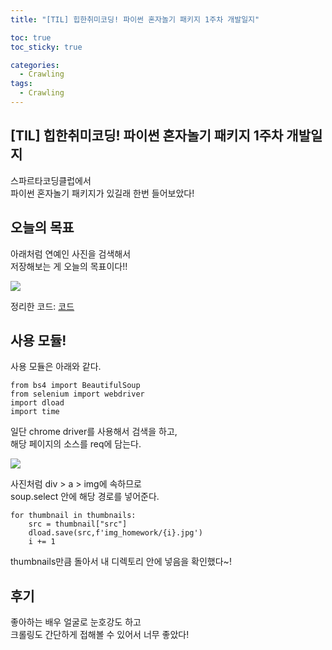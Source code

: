 ```yaml
---
title: "[TIL] 힙한취미코딩! 파이썬 혼자놀기 패키지 1주차 개발일지"

toc: true
toc_sticky: true

categories:
  - Crawling
tags:
  - Crawling
---
```


## [TIL] 힙한취미코딩! 파이썬 혼자놀기 패키지 1주차 개발일지

스파르타코딩클럽에서  
파이썬 혼자놀기 패키지가 있길래 한번 들어보았다!  

## 오늘의 목표

아래처럼 연예인 사진을 검색해서  
저장해보는 게 오늘의 목표이다!!

<img src="https://user-images.githubusercontent.com/46602874/135744028-8b379b96-999c-4680-8123-fbc688edb731.png">

정리한 코드: [코드](https://github.com/h3yon/Crawling-TEST/commit/f4463fc9ab2ed13482d4dec119ededb9223648f7)

## 사용 모듈!

사용 모듈은 아래와 같다.

```
from bs4 import BeautifulSoup
from selenium import webdriver
import dload
import time
```

일단 chrome driver를 사용해서 검색을 하고,  
해당 페이지의 소스를 req에 담는다.  

<img src="https://user-images.githubusercontent.com/46602874/135744199-b1673d56-8940-409b-8901-7a9d3c576dbd.png">

사진처럼 div > a > img에 속하므로  
soup.select 안에 해당 경로를 넣어준다.

```
for thumbnail in thumbnails:
    src = thumbnail["src"]
    dload.save(src,f'img_homework/{i}.jpg')
    i += 1
```

thumbnails만큼 돌아서 내 디렉토리 안에 넣음을 확인했다~!

## 후기

좋아하는 배우 얼굴로 눈호강도 하고  
크롤링도 간단하게 접해볼 수 있어서 너무 좋았다!